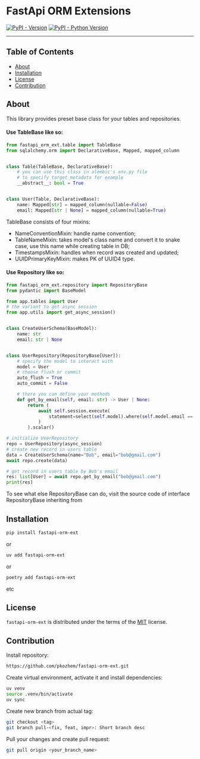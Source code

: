 # FastApi ORM Extensions

[![PyPI - Version](https://img.shields.io/pypi/v/fastapi-orm-ext.svg)](https://pypi.org/project/fastapi-orm-ext)
[![PyPI - Python Version](https://img.shields.io/pypi/pyversions/fastapi-orm-ext.svg)](https://pypi.org/project/fastapi-orm-ext)

-----

## Table of Contents
- [About](#About)
- [Installation](#installation)
- [License](#license)
- [Contribution](#contribution)

## About
This library provides preset base class for your tables and repositories.
#### Use TableBase like so:
```python
from fastapi_orm_ext.table import TableBase
from sqlalchemy.orm import DeclarativeBase, Mapped, mapped_column


class Table(TableBase, DeclarativeBase):
    # you can use this class in alembic's env.py file
    # to specify target_metadata for example
    __abstract__: bool = True


class User(Table, DeclarativeBase):
    name: Mapped[str] = mapped_column(nullable=False)
    email: Mapped[str | None] = mapped_column(nullable=True)
```

TableBase consists of four mixins:
- NameConventionMixin: handle name convention;
- TableNameMixin: takes model's class name and convert it to snake case, use this name while creating table in DB;
- TimestampsMixin: handles when record was created and updated;
- UUIDPrimaryKeyMixin: makes PK of UUID4 type.

#### Use Repository like so:
```python
from fastapi_orm_ext.repository import RepositoryBase
from pydantic import BaseModel

from app.tables import User
# the variant to get async session
from app.utils import get_async_session()


class CreateUserSchema(BaseModel):
    name: str
    email: str | None


class UserRepository(RepositoryBase[User]):
    # specify the model to interact with
    model = User
    # choose flush or commit
    auto_flush = True
    auto_commit = False

    # there you can define your methods
    def get_by_email(self, email: str) -> User | None:
        return (
            await self.session.execute(
                statement=select(self.model).where(self.model.email == email),
            )
        ).scalar()

# initialize UserRepository
repo = UserRepository(async_session)
# create new record in users table
data = CreateUserSchema(name="Bob", email="bob@gmail.com")
await repo.create(data)

# get record in users table by Bob's email
res: list[User] = await repo.get_by_email("bob@gmail.com")
print(res)
```

To see what else RepositoryBase can do, visit the source code of interface RepositoryBase inheriting from

## Installation

```bash
pip install fastapi-orm-ext
```
or
```bash
uv add fastapi-orm-ext
```
or
```bash
poetry add fastapi-orm-ext
```
etc


## License

`fastapi-orm-ext` is distributed under the terms of the [MIT](https://spdx.org/licenses/MIT.html) license.


## Contribution
Install repository:
```bash
https://github.com/pkozhem/fastapi-orm-ext.git
```

Create virtual environment, activate it and install dependencies:
```bash
uv venv
source .venv/bin/activate
uv sync
```

Create new branch from actual tag:
```bash
git checkout <tag>
git branch pull-<fix, feat, impr>: Short branch desc
```

Pull your changes and create pull request:
```bash
git pull origin <your_branch_name>
```
